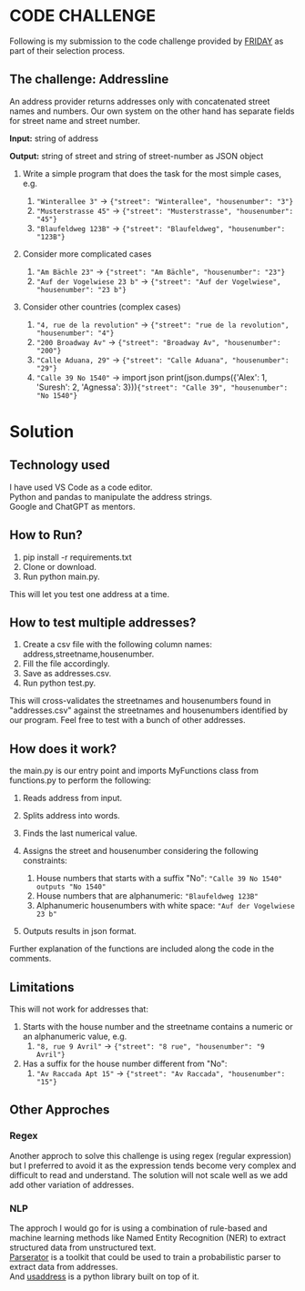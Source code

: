 # CODE CHALLENGE
Following is my submission to the code challenge provided by [FRIDAY](https://www.friday.de/) as part of their selection process.
## The challenge: Addressline
An address provider returns addresses only with concatenated street names and numbers. Our own system on the other hand has separate fields for street name and street number.

**Input:** string of address

**Output:** string of street and string of street-number as JSON object

1. Write a simple program that does the task for the most simple cases, e.g.
   1. `"Winterallee 3"` -> `{"street": "Winterallee", "housenumber": "3"}`
   2. `"Musterstrasse 45"` -> `{"street": "Musterstrasse", "housenumber": "45"}`
   3. `"Blaufeldweg 123B"` -> `{"street": "Blaufeldweg", "housenumber": "123B"}`

2. Consider more complicated cases
   1. `"Am Bächle 23"` -> `{"street": "Am Bächle", "housenumber": "23"}`
   2. `"Auf der Vogelwiese 23 b"` -> `{"street": "Auf der Vogelwiese", "housenumber": "23 b"}`

3. Consider other countries (complex cases)
   1. `"4, rue de la revolution"` -> `{"street": "rue de la revolution", "housenumber": "4"}`
   2. `"200 Broadway Av"` -> `{"street": "Broadway Av", "housenumber": "200"}`
   3. `"Calle Aduana, 29"` -> `{"street": "Calle Aduana", "housenumber": "29"}`
   4. `"Calle 39 No 1540"` -> import json
print(json.dumps({'Alex': 1, 'Suresh': 2, 'Agnessa': 3}))`{"street": "Calle 39", "housenumber": "No 1540"}`
# Solution
## Technology used
I have used VS Code as a code editor.<br>
Python and pandas to manipulate the address strings.<br>
Google and ChatGPT as mentors.
## How to Run?
1. pip install -r requirements.txt
2. Clone or download.
3. Run python main.py.

This will let you test one address at a time.
## How to test multiple addresses?
1. Create a csv file with the following column names: address,streetname,housenumber.
2. Fill the file accordingly.
3. Save as addresses.csv.
4. Run python test.py.

This will cross-validates the streetnames and housenumbers found in "addresses.csv" against the streetnames and housenumbers identified by our program.
Feel free to test with a bunch of other addresses.
## How does it work?
the main.py is our entry point and imports MyFunctions class from functions.py to perform the following:
1. Reads address from input.
3. Splits address into words.
4. Finds the last numerical value.
5. Assigns the street and housenumber considering the following constraints:
   1. House numbers that starts with a suffix "No":
   `"Calle 39 No 1540" outputs "No 1540"`
   2. House numbers that are alphanumeric:
   `"Blaufeldweg 123B"`
   3. Alphanumeric housenumbers with white space:
    `"Auf der Vogelwiese 23 b"`

6. Outputs results in json format.

Further explanation of the functions are included along the code in the comments.
## Limitations
This will not work for addresses that:
1. Starts with the house number and the streetname contains a numeric or an alphanumeric value, e.g.
   1. `"8, rue 9 Avril"` -> `{"street": "8 rue", "housenumber": "9 Avril"}`
2. Has a suffix for the house number different from "No":
   1. `"Av Raccada Apt 15"` -> `{"street": "Av Raccada", "housenumber": "15"}`
## Other Approches
### Regex
Another approch to solve this challenge is using regex (regular expression) but I preferred to avoid it as the expression tends become very complex and difficult to read and understand. The solution will not scale well as we add add other variation of addresses.<br>
### NLP
The approch I would go for is using a combination of rule-based and machine learning methods like Named Entity Recognition (NER) to extract structured data from unstructured text.<br>
[Parserator](https://github.com/datamade/parserator) is a toolkit that could be used to train a probabilistic parser to extract data from addresses.<br>
And [usaddress](https://github.com/datamade/usaddress) is a python library built on top of it.
